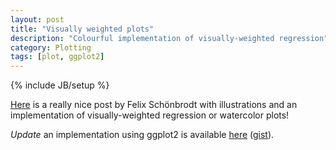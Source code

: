 ```yaml
---
layout: post
title: "Visually weighted plots"
description: "Colourful implementation of visually-weighted regression"
category: Plotting
tags: [plot, ggplot2]
---
```

{% include JB/setup %}

[Here](http://www.nicebread.de/visually-weighted-watercolor-plots-new-variants-please-vote/) is a really nice post by Felix Schönbrodt with illustrations and an implementation of visually-weighted regression or watercolor plots! 

*Update* an implementation using ggplot2 is available [here](http://is-r.tumblr.com/post/32193893263/simple-visually-weighted-regression-plots) ([gist](https://gist.github.com/3709443)).

